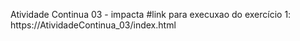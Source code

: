 Atividade Continua 03 - impacta
#link para execuxao do exercício 1: https://AtividadeContinua_03/index.html
